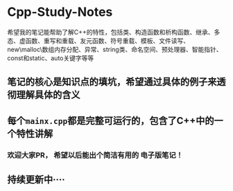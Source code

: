 # Cpp-Study-Notes
希望我的笔记能帮助了解C++的特性，包括类、构造函数和析构函数、继承、多态、虚函数、重写和重载、友元函数、符号重载、模板、文件读写、new\malloc\数组内存分配、异常、string类、命名空间、预处理器、智能指针、const和static、auto关键字等等

## 笔记的核心是知识点的填坑，希望通过具体的例子来透彻理解具体的含义

## 每个`mainx.cpp`都是完整可运行的，包含了C++中的一个特性讲解     
          
### 欢迎大家PR， 希望以后能出个简洁有用的 电子版笔记！

## 持续更新中····
